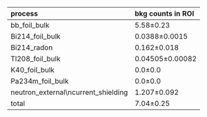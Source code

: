 | **process**                           | **bkg counts in ROI** |
|:--------------------------------------|:----------------------|
| bb\_foil\_bulk                        | 5.58±0.23             |
| Bi214\_foil\_bulk                     | 0.0388±0.0015         |
| Bi214\_radon                          | 0.162±0.018           |
| Tl208\_foil\_bulk                     | 0.04505±0.00082       |
| K40\_foil\_bulk                       | 0.0±0.0               |
| Pa234m\_foil\_bulk                    | 0.0±0.0               |
| neutron\_external\ncurrent\_shielding | 1.207±0.092           |
| total                                 | 7.04±0.25             |
